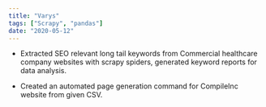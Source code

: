 ```yaml
---
title: "Varys"
tags: ["Scrapy", "pandas"]
date: "2020-05-12"
---
```


* Extracted SEO relevant long tail keywords from Commercial healthcare company websites with scrapy spiders,
generated keyword reports for data analysis.</p>

* Created an automated page generation command for CompileInc website from given CSV.</p>
